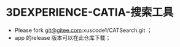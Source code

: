 # 3DEXPERIENCE-CATIA-搜索工具 

- Please fork  git@gitee.com:xuscode1/CATSearch.git ；
- app 的release 版本可以在此仓库下载；